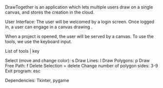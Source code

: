 DrawTogether is an application which lets multiple users draw on a single canvas, and stores the creation in the cloud.

User Interface:
The user will be welcomed by a login screen. Once logged in, a user can engage in a canvas drawing . 

When a project is opened, the user will be served by a canvas. To use the tools, we use the keyboard input.

List of tools | key

Select (move and change color): s
Draw Lines: l
Draw Polygons: p
Draw Free Path: f
Delete Selection = delete
Change number of polygon sides: 3-9
Exit program: esc

Dependencies: Tkinter, pygame
